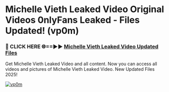 # Michelle Vieth Leaked Video Original Videos 0nlyFans Leaked - Files Updated! (vp0m)

<h3>🔴 CLICK HERE 🌐==►► <a href="https://tinyurl.com/2jnfzry5" rel="nofollow">Michelle Vieth Leaked Video Updated Files</a></h3>

Get Michelle Vieth Leaked Video and all content. Now you can access all videos and pictures of Michelle Vieth Leaked Video. New Updated Files 2025!

[![vp0m](https://i.imgur.com/GyGTBgg.gif)](https://tinyurl.com/2jnfzry5)
